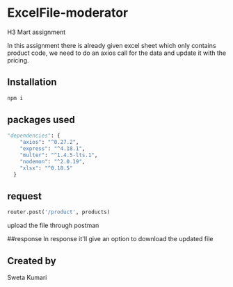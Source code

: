 # ExcelFile-moderator
H3 Mart assignment

In this assignment there is already given excel sheet which only contains product code, we need to do an axios call for the data and update it with the pricing.

## Installation
```bash
npm i
```

## packages used
```python
"dependencies": {
    "axios": "^0.27.2",
    "express": "^4.18.1",
    "multer": "^1.4.5-lts.1",
    "nodemon": "^2.0.19",
    "xlsx": "^0.18.5"
  }
  ```
  
  ## request
  ```python
  router.post('/product', products)
  ```
  upload the file through postman
  
  ##response
  In response it'll give an option to download the updated file


## Created by
Sweta Kumari
